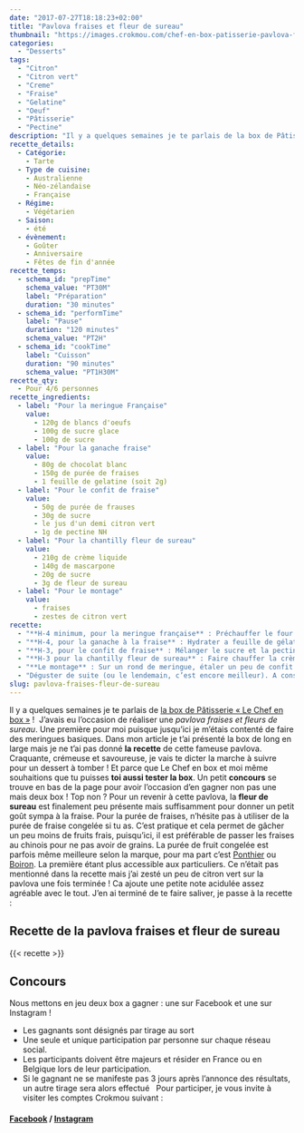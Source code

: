 ```yaml
---
date: "2017-07-27T18:18:23+02:00"
title: "Pavlova fraises et fleur de sureau"
thumbnail: "https://images.crokmou.com/chef-en-box-patisserie-pavlova-fraise-crokmou-blog-cuisine-voyage-belgique.jpg"
categories:
  - "Desserts"
tags:
  - "Citron"
  - "Citron vert"
  - "Creme"
  - "Fraise"
  - "Gelatine"
  - "Oeuf"
  - "Pâtisserie"
  - "Pectine"
description: "Il y a quelques semaines je te parlais de la box de Pâtisserie \"Le Chef en box\" !  J'avais eu l'occasion de réaliser une pavlova fraises et fleurs de sureau."
recette_details:
  - Catégorie:
    - Tarte
  - Type de cuisine:
    - Australienne
    - Néo-zélandaise
    - Française  
  - Régime:
    - Végétarien
  - Saison:
    - été
  - évènement:
    - Goûter
    - Anniversaire
    - Fêtes de fin d'année
recette_temps:
  - schema_id: "prepTime"
    schema_value: "PT30M"
    label: "Préparation"
    duration: "30 minutes"
  - schema_id: "performTime"
    label: "Pause"
    duration: "120 minutes"
    schema_value: "PT2H"
  - schema_id: "cookTime"
    label: "Cuisson"
    duration: "90 minutes"
    schema_value: "PT1H30M"
recette_qty:
  - Pour 4/6 personnes
recette_ingredients:
  - label: "Pour la meringue Française"
    value:
      - 120g de blancs d'oeufs
      - 100g de sucre glace
      - 100g de sucre
  - label: "Pour la ganache fraise"
    value:
      - 80g de chocolat blanc
      - 150g de purée de fraises
      - 1 feuille de gelatine (soit 2g)
  - label: "Pour le confit de fraise"
    value:
      - 50g de purée de frauses
      - 30g de sucre
      - le jus d'un demi citron vert
      - 1g de pectine NH
  - label: "Pour la chantilly fleur de sureau"
    value:
      - 210g de crème liquide
      - 140g de mascarpone
      - 20g de sucre
      - 3g de fleur de sureau
  - label: "Pour le montage"
    value:
      - fraises
      - zestes de citron vert
recette:
  - "**H-4 minimum, pour la meringue française** : Préchauffer le four à 90°C Monter les blancs avec un peu de sucre, une fois qu’ils moussent bien ajouter la deuxième partie du sucre puis petit à petit le sucre glace. A l’aide d’une douille unie, pocher deux cercles de tailles égales sur une plaque préalablement recouverte de papier sulfurisé. Laisser sécher au four environ 1h30 voire 2h… La meringue doit se décoller facilement de la feuille de cuisson. Laisser refroidir après cuisson"
  - "**H-4, pour la ganache à la fraise** : Hydrater a feuille de gélatine dans de l’eau froide (on peut également utiliser de l’agar-agar mais il devra être incorporer dans la préparation chaude à ébullition, contrairement à la gélatine) Faire chauffer la purée de fraise, après ébullition laisser refroidir un peu avant d’ajouter la gélatine. Bien mélanger. Verser sur le chocolat blanc et mélanger de nouveau Réserver au frais"
  - "**H-3, pour le confit de fraise** : Mélanger le sucre et la pectine Faire chauffer la purée de fraise, ajouter le mélange pectine/sucre. Bien mélanger et porter à ébullition. Finir la cuisson avec le jus d’un demi citron vert"
  - "**H-3 pour la chantilly fleur de sureau** : Faire chauffer la crème et une fois chaude retirer du feu. Ajouter le sachet de fleur de sureau et laisser infuser 20 minutes environ Réserver la crème au frais avant de la monter en chantilly avec le sucre et la mascarpone en dernière minute."
  - "**Le montage** : Sur un rond de meringue, étaler un peu de confit à la fraise Ajouter par dessus la deuxième disque de meringue A l’aide de douilles unies de différentes tailles, pocher sur la meringue :  de la chantilly, de la ganache et du confit de manière aléatoire. Couper quelques morceaux de fraises et les ajouter sur la pavlova Zester un citron vert"
  - "Déguster de suite (ou le lendemain, c’est encore meilleur). A conserver au frigo !"
slug: pavlova-fraises-fleur-de-sureau
---
```


Il y a quelques semaines je te parlais de [la box de Pâtisserie « Le Chef en box »](https://crokmou.com/2017/07/chef-en-box-patisserie-facile) !  J’avais eu l’occasion de réaliser une _pavlova fraises et fleurs de sureau_. Une première pour moi puisque jusqu’ici je m’étais contenté de faire des meringues basiques. Dans mon article je t’ai présenté la box de long en large mais je ne t’ai pas donné **la recette** de cette fameuse pavlova. Craquante, crémeuse et savoureuse, je vais te dicter la marche à suivre pour un dessert à tomber ! Et parce que Le Chef en box et moi même souhaitions que tu puisses **toi aussi tester la box**. Un petit **concours** se trouve en bas de la page pour avoir l’occasion d’en gagner non pas une mais deux box ! Top non ? Pour un revenir à cette pavlova, la **fleur de sureau** est finalement peu présente mais suffisamment pour donner un petit goût sympa à la fraise. Pour la purée de fraises, n’hésite pas à utiliser de la purée de fraise congelée si tu as. C’est pratique et cela permet de gâcher un peu moins de fruits frais, puisqu’ici, il est préférable de passer les fraises au chinois pour ne pas avoir de grains. La purée de fruit congelée est parfois même meilleure selon la marque, pour ma part c’est [Ponthier](http://www.ponthier.net/fr/) ou [Boiron](https://www.my-vb.com/fr/). La première étant plus accessible aux particuliers. Ce n’était pas mentionné dans la recette mais j’ai zesté un peu de citron vert sur la pavlova une fois terminée ! Ca ajoute une petite note acidulée assez agréable avec le tout. J’en ai terminé de te faire saliver, je passe à la recette :

## **Recette de la pavlova fraises et fleur de sureau**

{{< recette >}}

## Concours

Nous mettons en jeu deux box a gagner : une sur Facebook et une sur Instagram !
* Les gagnants sont désignés par tirage au sort
* Une seule et unique participation par personne sur chaque réseau social.
* Les participants doivent être majeurs et résider en France ou en Belgique lors de leur participation.
* Si le gagnant ne se manifeste pas 3 jours après l’annonce des résultats, un autre tirage sera alors effectué   Pour participer, je vous invite à visiter les comptes Crokmou suivant :

#### [Facebook](https://www.facebook.com/crokmou.blog/posts/1490346057700450:0) / [Instagram](https://www.instagram.com/p/BXDoIK6FHDA/?taken-by=crokmou.blog)
